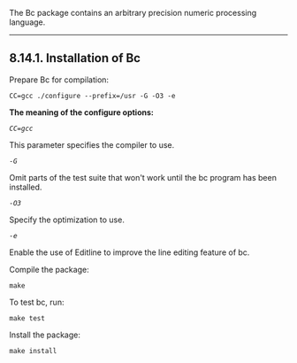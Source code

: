 The Bc package contains an arbitrary precision numeric processing language.

---
## 8.14.1. Installation of Bc

Prepare Bc for compilation:

```shell
CC=gcc ./configure --prefix=/usr -G -O3 -e
```

**The meaning of the configure options:**

*`CC=gcc`*

This parameter specifies the compiler to use.

*`-G`*

Omit parts of the test suite that won't work until the bc program has been installed.

*`-O3`*

Specify the optimization to use.

*`-e`*

Enable the use of Editline to improve the line editing feature of bc.

Compile the package:

```shell
make
```

To test bc, run:

```shell
make test
```

Install the package:

```shell
make install
```
